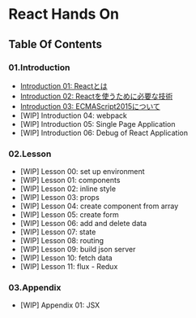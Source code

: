 # React Hands On

## Table Of Contents
### 01.Introduction
- [Introduction 01: Reactとは](01.introduction/introduction01.md)
- [Introduction 02: Reactを使うために必要な技術](01.introduction/introduction02.md)
- [Introduction 03: ECMAScript2015について](01.introduction/introduction03.md)
- [WIP] Introduction 04: webpack
- [WIP] Introduction 05: Single Page Application
- [WIP] Introduction 06: Debug of React Application

### 02.Lesson
- [WIP] Lesson 00: set up environment
- [WIP] Lesson 01: components
- [WIP] Lesson 02: inline style
- [WIP] Lesson 03: props
- [WIP] Lesson 04: create component from array
- [WIP] Lesson 05: create form
- [WIP] Lesson 06: add and delete data
- [WIP] Lesson 07: state
- [WIP] Lesson 08: routing
- [WIP] Lesson 09: build json server
- [WIP] Lesson 10: fetch data
- [WIP] Lesson 11: flux - Redux

### 03.Appendix
- [WIP] Appendix 01: JSX

